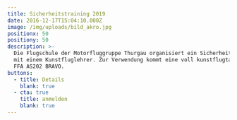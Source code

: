 ```yaml
---
title: Sicherheitstraining 2019
date: 2016-12-17T15:04:10.000Z
image: /img/uploads/bild_akro.jpg
positionx: 50
positiony: 50
description: >-
  Die Flugschule der Motorfluggruppe Thurgau organisiert ein Sicherheitstraining
  mit einem Kunstfluglehrer. Zur Verwendung kommt eine voll kunstflugtaugliche
  FFA AS202 BRAVO.
buttons:
  - title: Details
    blank: true
  - cta: true
    title: anmelden
    blank: true
---
```


